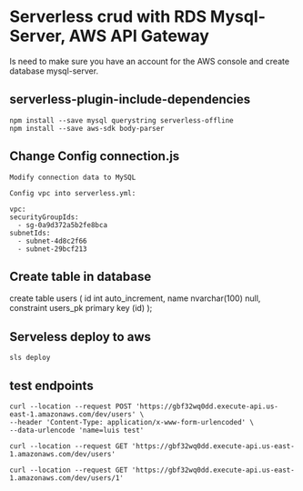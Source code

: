 # Serverless crud with RDS Mysql-Server, AWS API Gateway

Is need to make sure you have an account for the AWS console and create database mysql-server.

## serverless-plugin-include-dependencies
    
    npm install --save mysql querystring serverless-offline
    npm install --save aws-sdk body-parser

## Change Config connection.js
    
    Modify connection data to MySQL

    Config vpc into serverless.yml: 
    
    vpc:
    securityGroupIds:
      - sg-0a9d372a5b2fe8bca
    subnetIds:
      - subnet-4d8c2f66
      - subnet-29bcf213


## Create table in database

create table users
(
	id int auto_increment,
	name nvarchar(100) null,
	constraint users_pk
		primary key (id)
);


## Serveless deploy to aws

    sls deploy


##  test endpoints


    curl --location --request POST 'https://gbf32wq0dd.execute-api.us-east-1.amazonaws.com/dev/users' \
    --header 'Content-Type: application/x-www-form-urlencoded' \
    --data-urlencode 'name=luis test'

    curl --location --request GET 'https://gbf32wq0dd.execute-api.us-east-1.amazonaws.com/dev/users'

    curl --location --request GET 'https://gbf32wq0dd.execute-api.us-east-1.amazonaws.com/dev/users/1'


